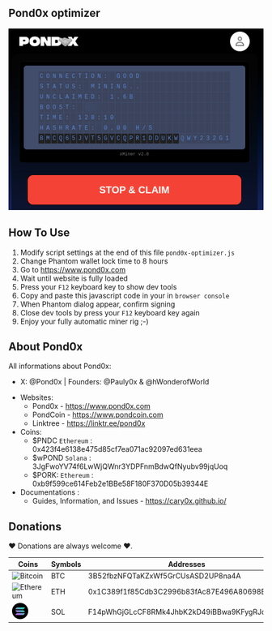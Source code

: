 Pond0x optimizer
-----

<img src="https://github.com/oOthkOo/pond0x-optimizer/blob/main/pictures/pond0x.png" alt="Bitcoin"/>

How To Use
-----

1. Modify script settings at the end of this file `pond0x-optimizer.js`
2. Change Phantom wallet lock time to 8 hours
3. Go to https://www.pond0x.com
4. Wait until website is fully loaded
5. Press your `F12` keyboard key to show dev tools
6. Copy and paste this javascript code in your in `browser console`
7. When Phantom dialog appear, confirm signing
8. Close dev tools by press your `F12` keyboard key again
9. Enjoy your fully automatic miner rig ;-)

About Pond0x
-----
All informations about Pond0x:
- X: @Pond0x | Founders: @Pauly0x & @hWonderofWorld
* Websites:
    - Pond0x   - https://www.pond0x.com
    - PondCoin - https://www.pondcoin.com
    - Linktree - https://linktr.ee/pond0x
* Coins:
    - $PNDC `Ethereum`  : 0x423f4e6138e475d85cf7ea071ac92097ed631eea
    - $wPOND `Solana`   : 3JgFwoYV74f6LwWjQWnr3YDPFnmBdwQfNyubv99jqUoq
    - $PORK: `Ethereum` : 0xb9f599ce614Feb2e1BBe58F180F370D05b39344E
* Documentations : 
    - Guides, Information, and Issues - https://cary0x.github.io/
     
Donations
-----

:heart: Donations are always welcome :heart:.

Coins | Symbols | Addresses
--- | --- | ---
<img width="32" src="https://github.com/oOthkOo/hyper-manager/blob/main/pictures/btc.svg" alt="Bitcoin"/> | BTC | 3B52fbzNFQTaKZxWf5GrCUsASD2UP8na4A
<img width="32" src="https://github.com/oOthkOo/hyper-manager/blob/main/pictures/eth.svg" alt="Ethereum"/> | ETH | 0x1C389f1f85Cdb3C2996b83fAc87E496A80698B7C
<img width="32" src="https://github.com/oOthkOo/hyper-manager/blob/main/pictures/sol.svg" alt="Solana"/> | SOL | F14pWhGjGLcCF8RMk4JhbK2kD49iBBwa9KFygRJo54Fm